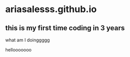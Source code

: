 # ariasalesss.github.io
## this is my first time coding in 3 years
what am I doinggggg


hellooooooo 